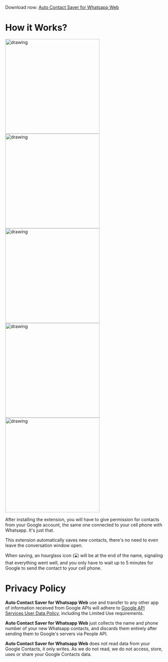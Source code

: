 Download now: [Auto Contact Saver for Whatsapp Web](https://chromewebstore.google.com/detail/auto-contact-saver-for-wh/nloadjiefippecgegockfpioobngphnb)

# How it Works?
<img src="https://github.com/opsJson/Auto-Contact-Saver/assets/54485405/ba3e39b2-41e1-4d8d-b3d3-9301262c9120" alt="drawing" width="300"/>
<img src="https://github.com/opsJson/Auto-Contact-Saver/assets/54485405/dbbea60c-836a-4873-b2a2-5d42f70535c3" alt="drawing" width="300"/>
<img src="https://github.com/opsJson/Auto-Contact-Saver/assets/54485405/3d9b75dd-92b9-43dc-b158-e2b4fdb6441c" alt="drawing" width="300"/>
<img src="https://github.com/opsJson/Auto-Contact-Saver/assets/54485405/1baea9f3-9091-4e88-b9fc-88bf8517273e" alt="drawing" width="300"/>
<img src="https://github.com/opsJson/Auto-Contact-Saver/assets/54485405/e9b0cbbb-8519-4824-9fa7-a76062963838" alt="drawing" width="300"/>

After installing the extension, you will have to give permission for contacts from your Google account, the same one connected to your cell phone with Whatsapp. It's just that.

This extension automatically saves new contacts, there's no need to even leave the conversation window open.

When saving, an hourglass icon (⌛) will be at the end of the name, signaling that everything went well, and you only have to wait up to 5 minutes for Google to send the contact to your cell phone.

# Privacy Policy
**Auto Contact Saver for Whatsapp Web** use and transfer to any other app of information received from Google APIs will adhere to [Google API Services User Data Policy](https://developers.google.com/terms/api-services-user-data-policy), including the Limited Use requirements.

**Auto Contact Saver for Whatsapp Web** just collects the name and phone number of your new Whatsapp contacts, and discards them entirely after sending them to Google's servers via People API.

**Auto Contact Saver for Whatsapp Web** does not read data from your Google Contacts, it only writes.
As we do not read, we do not access, store, uses or share your Google Contacts data.
